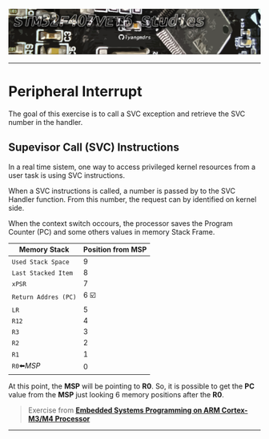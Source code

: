 ![header](https://github.com/lyangmdrs/extracting_SVC_number_exercise/blob/develop/Img/header.png)
***
# Peripheral Interrupt 

The goal of this exercise is to call a SVC exception and retrieve the SVC number in the handler.

## Supevisor Call (SVC) Instructions 

In a real time sistem, one way to access privileged kernel resources from a user task is using SVC instructions.

When a SVC instructions is called, a number is passed by to the SVC Handler function. From this number, the request can by identified on kernel side.

When the context switch occours, the processor saves the Program Counter (PC) and some others values in memory Stack Frame.

|Memory Stack           |Position from MSP   |
|-----------------------|-------------------|
|`Used Stack Space`     |9|
|`Last Stacked Item`    |8|
|`xPSR`                 |7|
|`Return Addres (PC)`   |6 ☑️|
|`LR`                   |5|
|`R12`                  |4|
|`R3`                   |3|
|`R2`                   |2|
|`R1`                   |1|
|`R0`⬅️*MSP*            |0|
 

At this point, the **MSP** will be pointing to **R0**. So, it is possible to get the **PC** value from the **MSP** just looking 6 memory positions after the **R0**.

> Exercise from [**Embedded Systems Programming on ARM Cortex-M3/M4 Processor**](https://www.udemy.com/course/embedded-system-programming-on-arm-cortex-m3m4/)

***
